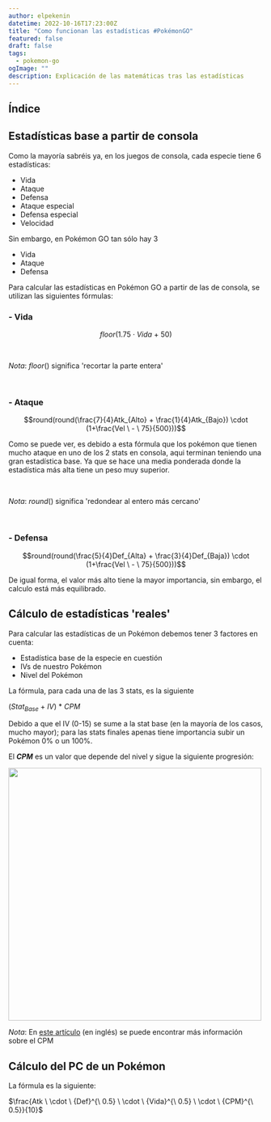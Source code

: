```yaml
---
author: elpekenin
datetime: 2022-10-16T17:23:00Z
title: "Como funcionan las estadísticas #PokémonGO"
featured: false
draft: false
tags:
  - pokemon-go
ogImage: ""
description: Explicación de las matemáticas tras las estadísticas
---
```


## Índice

## Estadísticas base a partir de consola
Como la mayoría sabréis ya, en los juegos de consola, cada especie tiene 6 estadísticas:
 - Vida
 - Ataque
 - Defensa
 - Ataque especial
 - Defensa especial
 - Velocidad

Sin embargo, en Pokémon GO tan sólo hay 3
 - Vida
 - Ataque
 - Defensa

Para calcular las estadísticas en Pokémon GO a partir de las de consola, se utilizan las siguientes fórmulas:
### - Vida

$$floor(1.75 \cdot Vida \ + \ 50)$$

<br />

*Nota*: $floor()$ significa 'recortar la parte entera'

<br />

### - Ataque

$$round(round(\frac{7}{4}Atk_{Alto} + \frac{1}{4}Atk_{Bajo}) \cdot (1+\frac{Vel \ - \ 75}{500}))$$

Como se puede ver, es debido a esta fórmula que los pokémon que tienen mucho ataque en uno de los 2 stats en consola, aqui terminan teniendo una gran estadística base. Ya que se hace una media ponderada donde la estadística más alta tiene un peso muy superior.

<br />

*Nota*: $round()$ significa 'redondear al entero más cercano'

<br />

###  - Defensa

$$round(round(\frac{5}{4}Def_{Alta} + \frac{3}{4}Def_{Baja}) \cdot (1+\frac{Vel \ - \ 75}{500}))$$

De igual forma, el valor más alto tiene la mayor importancia, sin embargo, el calculo está más equilibrado.

## Cálculo de estadísticas 'reales'
Para calcular las estadísticas de un Pokémon debemos tener 3 factores en cuenta:
- Estadística base de la especie en cuestión
- IVs de nuestro Pokémon
- Nivel del Pokémon

La fórmula, para cada una de las 3 stats, es la siguiente

$(Stat_{Base} \ + \ IV) \ * \ CPM$

Debido a que el IV (0-15) se sume a la stat base (en la mayoría de los casos, mucho mayor); para las stats finales apenas tiene importancia subir un Pokémon 0% o un 100%.

El ***CPM*** es un valor que depende del nivel y sigue la siguiente progresión:

<img style="border: none;" height="500px" src="/content-images/pokemon/CPM.png" />

<br />

*Nota*: En [este artículo](https://gamepress.gg/pokemongo/cp-multiplier) (en inglés) se puede encontrar más información sobre el CPM

## Cálculo del PC de un Pokémon
La fórmula es la siguiente:

$\frac{Atk \ \cdot \ {Def}^{\ 0.5} \ \cdot \ {Vida}^{\ 0.5} \ \cdot \ {CPM}^{\ 0.5}}{10}$
